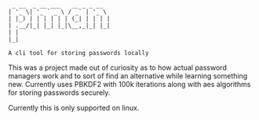 ```
 _ __  _ __ ___   __ _ _ __  
| '_ \| '_ ` _ \ / _` | '_ \ 
| |_) | | | | | | (_| | | | |
| .__/|_| |_| |_|\__,_|_| |_|
| |                          
|_|                 

A cli tool for storing passwords locally         
```

This was a project made out of curiosity as to how actual password managers work and to sort of find an alternative while learning something new. Currently uses PBKDF2 with 100k iterations along with aes algorithms for storing passwords securely. 

Currently this is only supported on linux.
